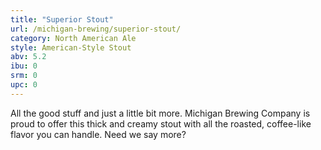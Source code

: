 ```yaml
---
title: "Superior Stout"
url: /michigan-brewing/superior-stout/
category: North American Ale
style: American-Style Stout
abv: 5.2
ibu: 0
srm: 0
upc: 0
---
```

All the good stuff and just a little bit more. Michigan Brewing Company is proud to offer this thick and creamy stout with all the roasted, coffee-like flavor you can handle. Need we say more?

